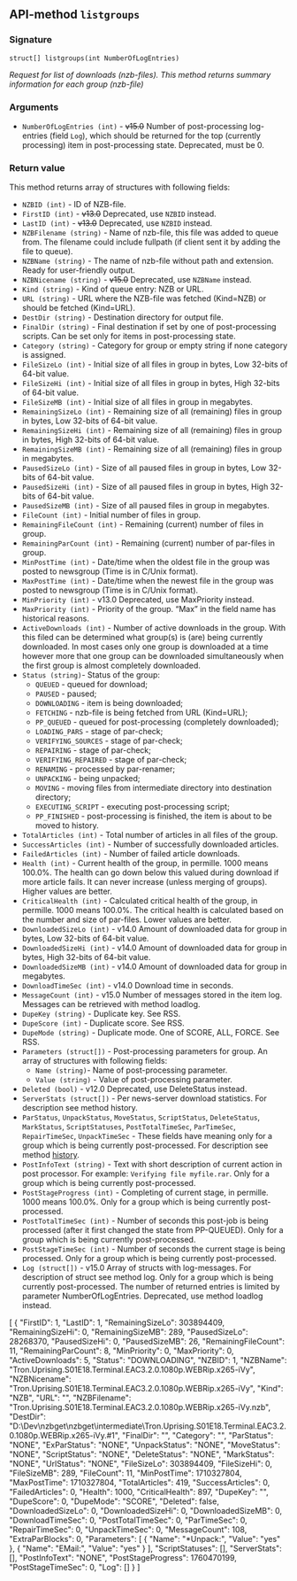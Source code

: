 ## API-method `listgroups`

### Signature
`struct[] listgroups(int NumberOfLogEntries)` 

_Request for list of downloads (nzb-files). This method returns summary information for each group (nzb-file)_

### Arguments
- `NumberOfLogEntries (int)` - ~~v15.0~~ Number of post-processing log-entries (field `Log`), which should be returned for the top (currently processing) item in post-processing state. Deprecated, must be 0.

### Return value
This method returns array of structures with following fields:

- `NZBID (int)` - ID of NZB-file.
- `FirstID (int)` - ~~v13.0~~ Deprecated, use `NZBID` instead.
- `LastID (int)` - ~~v13.0~~ Deprecated, use `NZBID` instead.
- `NZBFilename (string)` - Name of nzb-file, this file was added to queue from. The filename could include fullpath (if client sent it by adding the file to queue).
- `NZBName (string)` - The name of nzb-file without path and extension. Ready for user-friendly output.
- `NZBNicename (string)` - ~~v15.0~~ Deprecated, use `NZBName` instead.
- `Kind (string)` - Kind of queue entry: NZB or URL.
- `URL (string)` - URL where the NZB-file was fetched (Kind=NZB) or should be fetched (Kind=URL).
- `DestDir (string)` - Destination directory for output file.
- `FinalDir (string)` - Final destination if set by one of post-processing scripts. Can be set only for items in post-processing state.
- `Category (string)` - Category for group or empty string if none category is assigned.
- `FileSizeLo (int)` - Initial size of all files in group in bytes, Low 32-bits of 64-bit value.
- `FileSizeHi (int)` - Initial size of all files in group in bytes, High 32-bits of 64-bit value.
- `FileSizeMB (int)` - Initial size of all files in group in megabytes.
- `RemainingSizeLo (int)` - Remaining size of all (remaining) files in group in bytes, Low 32-bits of 64-bit value.
- `RemainingSizeHi (int)` - Remaining size of all (remaining) files in group in bytes, High 32-bits of 64-bit value.
- `RemainingSizeMB (int)` - Remaining size of all (remaining) files in group in megabytes.
- `PausedSizeLo (int)` - Size of all paused files in group in bytes, Low 32-bits of 64-bit value.
- `PausedSizeHi (int)` - Size of all paused files in group in bytes, High 32-bits of 64-bit value.
- `PausedSizeMB (int)` - Size of all paused files in group in megabytes.
- `FileCount (int)` - Initial number of files in group.
- `RemainingFileCount (int)` - Remaining (current) number of files in group.
- `RemainingParCount (int)` - Remaining (current) number of par-files in group.
- `MinPostTime (int)` - Date/time when the oldest file in the group was posted to newsgroup (Time is in C/Unix format).
- `MaxPostTime (int)` - Date/time when the newest file in the group was posted to newsgroup (Time is in C/Unix format).
- `MinPriority (int)` - v13.0 Deprecated, use MaxPriority instead.
- `MaxPriority (int)` - Priority of the group. “Max” in the field name has historical reasons.
- `ActiveDownloads (int)` - Number of active downloads in the group. With this filed can be determined what group(s) is (are) being currently downloaded. In most cases only one group is downloaded at a time however more that one group can be downloaded simultaneously when the first group is almost completely downloaded.
- `Status (string)`- Status of the group:
  - `QUEUED` - queued for download;
  - `PAUSED` - paused;
  - `DOWNLOADING` - item is being downloaded;
  - `FETCHING` - nzb-file is being fetched from URL (Kind=URL);
  - `PP_QUEUED` - queued for post-processing (completely downloaded);
  - `LOADING_PARS` - stage of par-check;
  - `VERIFYING_SOURCES` - stage of par-check;
  - `REPAIRING` - stage of par-check;
  - `VERIFYING_REPAIRED` - stage of par-check;
  - `RENAMING` - processed by par-renamer;
  - `UNPACKING` - being unpacked;
  - `MOVING` - moving files from intermediate directory into destination directory;
  - `EXECUTING_SCRIPT` - executing post-processing script;
  - `PP_FINISHED` - post-processing is finished, the item is about to be moved to history.
- `TotalArticles (int)` - Total number of articles in all files of the group.
- `SuccessArticles (int)` - Number of successfully downloaded articles.
- `FailedArticles (int)` - Number of failed article downloads.
- `Health (int)` - Current health of the group, in permille. 1000 means 100.0%. The health can go down below this valued during download if more article fails. It can never increase (unless merging of groups). Higher values are better.
- `CriticalHealth (int)` - Calculated critical health of the group, in permille. 1000 means 100.0%. The critical health is calculated based on the number and size of par-files. Lower values are better.
- `DownloadedSizeLo (int)` - v14.0 Amount of downloaded data for group in bytes, Low 32-bits of 64-bit value.
- `DownloadedSizeHi (int)` - v14.0 Amount of downloaded data for group in bytes, High 32-bits of 64-bit value.
- `DownloadedSizeMB (int)` - v14.0 Amount of downloaded data for group in megabytes.
- `DownloadTimeSec (int)` - v14.0 Download time in seconds.
- `MessageCount (int)` - v15.0 Number of messages stored in the item log. Messages can be retrieved with method loadlog.
- `DupeKey (string)` - Duplicate key. See RSS.
- `DupeScore (int)` - Duplicate score. See RSS.
- `DupeMode (string)` - Duplicate mode. One of SCORE, ALL, FORCE. See RSS.
- `Parameters (struct[])` - Post-processing parameters for group. An array of structures with following fields:
  - `Name (string)`- Name of post-processing parameter.
  - `Value (string)` - Value of post-processing parameter.
- `Deleted (bool)` - v12.0 Deprecated, use DeleteStatus instead.
- `ServerStats (struct[])` - Per news-server download statistics. For description see method history.
- `ParStatus`, `UnpackStatus`, `MoveStatus`, `ScriptStatus`, `DeleteStatus`, `MarkStatus`, `ScriptStatuses`, `PostTotalTimeSec`, `ParTimeSec`, `RepairTimeSec`, `UnpackTimeSec` - These fields have meaning only for a group which is being currently post-processed. For description see method [history](HISTORY.md).
- `PostInfoText (string)` - Text with short description of current action in post processor. For example: `Verifying file myfile.rar`. Only for a group which is being currently post-processed.
- `PostStageProgress (int)` - Completing of current stage, in permille. 1000 means 100.0%. Only for a group which is being currently post-processed.
- `PostTotalTimeSec (int)` - Number of seconds this post-job is being processed (after it first changed the state from PP-QUEUED). Only for a group which is being currently post-processed.
- `PostStageTimeSec (int)` - Number of seconds the current stage is being processed. Only for a group which is being currently post-processed.
- `Log (struct[])` - v15.0 Array of structs with log-messages. For description of struct see method log. Only for a group which is being currently post-processed. The number of returned entries is limited by parameter NumberOfLogEntries. Deprecated, use method loadlog instead.

[
    {
        "FirstID": 1,
        "LastID": 1,
        "RemainingSizeLo": 303894409,
        "RemainingSizeHi": 0,
        "RemainingSizeMB": 289,
        "PausedSizeLo": 28268370,
        "PausedSizeHi": 0,
        "PausedSizeMB": 26,
        "RemainingFileCount": 11,
        "RemainingParCount": 8,
        "MinPriority": 0,
        "MaxPriority": 0,
        "ActiveDownloads": 5,
        "Status": "DOWNLOADING",
        "NZBID": 1,
        "NZBName": "Tron.Uprising.S01E18.Terminal.EAC3.2.0.1080p.WEBRip.x265-iVy",
        "NZBNicename": "Tron.Uprising.S01E18.Terminal.EAC3.2.0.1080p.WEBRip.x265-iVy",
        "Kind": "NZB",
        "URL": "",
        "NZBFilename": "Tron.Uprising.S01E18.Terminal.EAC3.2.0.1080p.WEBRip.x265-iVy.nzb",
        "DestDir": "D:\\Dev\\nzbget\\nzbget\\intermediate\\Tron.Uprising.S01E18.Terminal.EAC3.2.0.1080p.WEBRip.x265-iVy.#1",
        "FinalDir": "",
        "Category": "",
        "ParStatus": "NONE",
        "ExParStatus": "NONE",
        "UnpackStatus": "NONE",
        "MoveStatus": "NONE",
        "ScriptStatus": "NONE",
        "DeleteStatus": "NONE",
        "MarkStatus": "NONE",
        "UrlStatus": "NONE",
        "FileSizeLo": 303894409,
        "FileSizeHi": 0,
        "FileSizeMB": 289,
        "FileCount": 11,
        "MinPostTime": 1710327804,
        "MaxPostTime": 1710327804,
        "TotalArticles": 419,
        "SuccessArticles": 0,
        "FailedArticles": 0,
        "Health": 1000,
        "CriticalHealth": 897,
        "DupeKey": "",
        "DupeScore": 0,
        "DupeMode": "SCORE",
        "Deleted": false,
        "DownloadedSizeLo": 0,
        "DownloadedSizeHi": 0,
        "DownloadedSizeMB": 0,
        "DownloadTimeSec": 0,
        "PostTotalTimeSec": 0,
        "ParTimeSec": 0,
        "RepairTimeSec": 0,
        "UnpackTimeSec": 0,
        "MessageCount": 108,
        "ExtraParBlocks": 0,
        "Parameters": [
            {
                "Name": "*Unpack:",
                "Value": "yes"
            },
            {
                "Name": "EMail:",
                "Value": "yes"
            }
        ],
        "ScriptStatuses": [],
        "ServerStats": [],
        "PostInfoText": "NONE",
        "PostStageProgress": 1760470199,
        "PostStageTimeSec": 0,
        "Log": []
    }
]